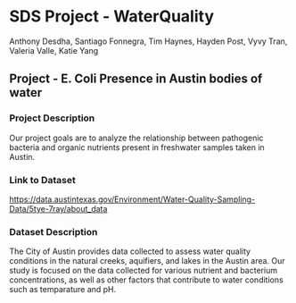 # SDS Project - WaterQuality
Anthony Desdha, Santiago Fonnegra, Tim Haynes, Hayden Post, Vyvy Tran, Valeria
  Valle, Katie Yang

## Project - E. Coli Presence in Austin bodies of water

### Project Description
Our project goals are to analyze the relationship between pathogenic bacteria and organic nutrients present in freshwater samples taken in Austin.

### Link to Dataset
https://data.austintexas.gov/Environment/Water-Quality-Sampling-Data/5tye-7ray/about_data

### Dataset Description
The City of Austin provides data collected to assess water quality conditions in the natural creeks, aquifiers, and lakes in the Austin area. Our study is focused on the data collected for various nutrient and bacterium concentrations, as well as other factors that contribute to water conditions such as temparature and pH.
